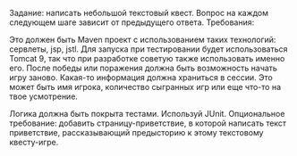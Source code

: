 Задание: написать небольшой текстовый квест. Вопрос на каждом следующем шаге зависит от предыдущего ответа.
Требования:

Это должен быть Maven проект с использованием таких технологий: сервлеты, jsp, jstl.
Для запуска при тестировании будет использоваться Tomcat 9, так что при разработке советую также использовать именно его.
После победы или поражения должна быть возможность начать игру заново.
Какая-то информация должна храниться в сессии. Это может быть имя игрока, количество сыгранных игр или еще что-то на твое усмотрение.

Логика должна быть покрыта тестами. Используй JUnit.
Опциональное требование: добавить страницу-приветствие, в которой написать текст приветствие, рассказывающий предысторию к этому текстовому квесту-игре.

